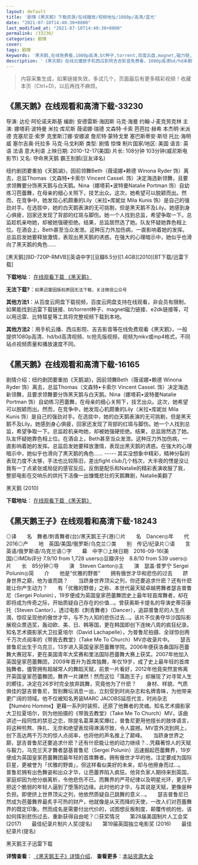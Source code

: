 ```yaml
---
layout: default
title: '剧情《黑天鹅》下载资源/在线播放/视频地址/1080p/高清/蓝光'
date: "2021-07-10T14:40:30+0800"
last_modified_at: "2021-07-10T14:40:30+0800"
permalink: /33230/
categories: 剧情
cover:
tags: 剧情
keywords: '黑天鹅,在线免费看,1080p高清,bt种子,torrent,百度云盘,magnet,磁力链,迅雷下载资源'
description: '《黑天鹅》在线云播放手机西瓜影院吉吉影音免费看，1080p高清bd/hd未删减完整版和tc抢先枪版，mkv/mp4格式，附带bt/torrent种子、magnet/磁力链、百度云盘、网盘资源迅雷下载链接'
---
```


>内容采集生成，如果链接失效，多试几个，页面最后有更多精彩视频！收藏本页（Ctrl+D)，以后再找不麻烦。


## 《黑天鹅》在线观看和高清下载-33230

导演: 达伦·阿伦诺夫斯基 编剧: 安德雷斯·海因斯 马克·海曼 约翰·J·麦克劳克林 主演: 娜塔莉·波特曼 米拉·库尼斯 薇诺娜·瑞德 文森特·卡索 芭芭拉·赫希 本杰明·米派德 克塞尼亚·索罗 克里斯汀娜·安娜波 詹尼特·蒙特戈里 塞巴斯蒂安·斯坦 托比·海明威 塞尔吉奥·托拉多 马克·马戈利斯 类型: 剧情 惊悚 制片国家/地区: 美国 语言: 英语 法语 意大利语 上映日期: 2010-12-17(美国) 片长: 108分钟 103分钟(威尼斯电影节) 又名: 夺命黑天鹅 霸王别鹅(豆友译名)

纽约剧团要重拍《天鹅湖》，因前领舞Beth（薇诺娜•赖德 Winona Ryder 饰）离去，总监Thomas（文森特•卡索尔 Vincent Cassel. 饰）决定海选新领舞，且要求领舞要分饰黑天鹅与白天鹅。Nina（娜塔莉•波特曼Natalie Portman 饰）自幼练习芭蕾舞，在母亲的细心关照下，技艺出众。这次，她希望可以脱颖而出。然而，在竞争中，她发现心机颇重的Lily（米拉•库妮丝 Mila Kunis 饰）是自己的强劲对手。在选拔中，她的白天鹅表演的无可挑剔，但是黑天鹅不及Lily。她感到身心俱疲，回家还发现了背部的红斑与脚伤。她一个人找到总监，希望争取一下。总监趁机亲吻她，却被她强硬拒绝。结果，总监居然选了她。队友怀疑她靠色相上位。在酒会上，Beth甚至当众发泄。这种压力外加伤病，一直影响着她的发挥。总监启发她要释放激情，表现出黑天鹅的诱惑。在强大的心理暗示中，她似乎也滑向了黑天鹅的角色……


[黑天鹅][BD-720P-RMVB][英语中字][豆瓣8.5分][1.4GB][2010][BT下载/迅雷下载]

**下载地址**： [在线观看下载 《黑天鹅》](https://www.btdx8.com/torrent/black_swan_2010.html) 


**无法下载?**：`如果迅雷因版权原因无法下载，关注微信公众号 `

**其他方法1**：从百度云网盘下载视频，百度云网盘支持在线观看，非会员有限制，如果能找到迅雷下载链接、bt/torrent种子、magnet磁力链接、e2dk链接等，可以用迅雷、比特彗星等工具将完整视频下载到本地。

**其他方法2**：用手机云播、西瓜影院、吉吉影音等在线免费观看《黑天鹅》，一般提供1080p高清、hd/bd高清视频、tc抢先版视频，视频为mkv或mp4格式，不同站点视频质量和播放速度不同。


## 《黑天鹅》在线观看和高清下载-16165

剧情介绍：纽约剧团要重拍《天鹅湖》，因前领舞Beth（薇诺娜•赖德 Winona Ryder 饰）离去，总监Thomas（文森特•卡索尔 Vincent Cassel. 饰）决定海选新领舞，且要求领舞要分饰黑天鹅与白天鹅。Nina（娜塔莉•波特曼Natalie Portman 饰）自幼练习芭蕾舞，在母亲的细心关照下，技艺出众。这次，她希望可以脱颖而出。然而，在竞争中，她发现心机颇重的Lily（米拉•库妮丝 Mila Kunis 饰）是自己的强劲对手。在选拔中，她的白天鹅表演的无可挑剔，但是黑天鹅不及Lily。她感到身心俱疲，回家还发现了背部的红斑与脚伤。她一个人找到总监，希望争取一下。总监趁机亲吻她，却被她强硬拒绝。结果，总监居然选了她。队友怀疑她靠色相上位。在酒会上，Beth甚至当众发泄。这种压力外加伤病，一直影响着她的发挥。总监启发她要释放激情，表现出黑天鹅的诱惑。在强大的心理暗示中，她似乎也滑向了黑天鹅的角色…… ----- 其实没想象中精彩，精神分裂的表现力度不太够，手法也比较陈旧，差出fight club几个档次，大半夜的愣是没让我有一丁点紧张或局促的感官反应。反倒是配乐和Natalie的精彩表演收服了我，整部电影在交响乐的烘托下活像一出慷慨悲壮的天鹅舞剧，Natalie美翻了


黑天鹅 (2010)

**下载地址**： [在线观看下载 《黑天鹅》](https://www.btbtdy.me/btdy/dy4193.html) 


## 《黑天鹅王子》在线观看和高清下载-18243

◎译　　名　舞者/刺青舞者(台)/黑天鹅王子(港)◎片　　名　Dancer◎年　　代　2016◎产　　地　英国/美国/俄罗斯/乌克兰◎类　　别　传记/纪录片◎语　　言　英语/俄罗斯语/乌克兰语◎字　　幕　中字◎上映日期　2016-09-16(美国)◎IMDb评分 7.9/10 from 1,728 users◎豆瓣评分　8.8/10 from 539 users◎片　　长　85分钟◎导　　演　Steven Cantor◎主　　演　瑟盖·普罗宁 Sergei Polunin◎简　　介　　他是“优雅的野兽”　　拥有傲世才华和悲伤的过去　　跻身世界之巅，他为谁而跳？　　当跻身世界顶尖之列，你还要追求什麽？还有什麽能让你产生动力？　　有「优雅的野兽」之称、本世代最天赋卓越男舞者瑟吉普鲁尼（Sergei Polunin），19岁便成为英国皇家芭蕾舞团史上最年轻首席舞者，却在即将成为传奇之际，开始质疑自己存在的价值…。曾获奥斯卡提名的导演史蒂芬康托（Steven Cantor），透过电影《刺青舞者》（Dancer），追踪普鲁尼的人生点滴，惊叹呈现他的傲世才华，与不为人知的悲伤过去…。该片不仅勇夺华沙国际影展观众票选奖，轰动欧、美、日、韩等国，更在韩国即创下连映八周的疯狂纪录。知名艺术摄影家大卫拉夏培尔（David Lachapelle），为普鲁尼拍摄、全球惊创两千万次点阅率的《带我去教堂》（Take Me To Church）MV亦收录片中。　　瑟吉普鲁尼出生于乌克兰，13岁进入英国皇家芭蕾舞学院。2006年便获洛桑国际芭蕾舞大赛冠军，更在美国青年大奖赛和里法国际芭蕾舞大赛上获奖。2007年他加入英国皇家芭蕾舞团，2009年晋升为首席独舞，年仅19岁，成了史上最年轻的首席独舞者。儘管拥有超越常人的舞蹈天赋，前景一片看好，2012年他竟突然宣佈离开英国皇家芭蕾舞团，舞界一片譁然！然而这位「落跑王子」却展现了对寻常人生的嚮往，决定在26岁时完全放弃跳舞，究竟他为了什麽？　　身材、样貌、气质俱佳的瑟吉普鲁尼，暂别舞坛消息一出，立刻受到时尚杂志和名牌青睐，为他带来更广阔的领域。他不仅被知名男装MARC JACOBS延揽代言，时尚杂志【Numéro Homme】更藉一系列时装照，还原了他舞者的灵魂。知名艺术摄影家大卫拉夏培尔，则为他拍摄的《带我去教堂》（Take Me To Church）MV，该曲讲述一段同性的禁忌之恋，除提名葛莱美奖爆红，普鲁尼更用他擅长的肢体语言，将这种煎熬、挣扎、无奈和绝望表现得淋漓尽致，令人震撼。MV意外流到网上，创下高达两千万次的惊人点阅率，也将他的声名推上了巅峰。　　当跻身世界之巅，瑟吉普鲁尼还要追求什麽？还有什麽能让他的动力继续？…凭藉著惊人的天赋与毅力，乌克兰天才舞者瑟基普鲁尼（Sergei Polunin）迅速掘起芭蕾舞界，19岁便成为英国皇家芭蕾舞团最年轻的首席舞者。拥有傲世才华的他，注定要成为国际巨星，更被誉为「优雅的野兽」，但这样看似美好的未来，却与他擦身而过…。　　普鲁尼拥有出色舞姿和出众才华，让芭蕾界陷入疯狂。他背负家人期待来到英国，家庭却因为他分崩离析，令他悲伤不已。而舞界的严苛纪律以及明星光环，更几乎把这个脆弱的年轻人逼到了堕落的边缘。此时他的才华，与其说是天赋，更像是种负担。即使挤上世界顶尖之列，他依然质疑自己跳舞的意义…。　　瑟吉普鲁尼已然成为芭蕾舞界最炙手可热的财产，他就像是从天而降的天使，一改人们对芭蕾舞界的既定印象。然而成名是需要付出代价的，试图想反叛制度、颠覆传统的他，该如何挥别悲伤过去、重新获得自由呢？◎获奖情况　　第28届美国制片人工会奖 (2017)　　最佳纪录片制片人奖(提名)　　第19届英国独立电影奖 (2016)　　最佳纪录片(提名)


黑天鹅王子迅雷下载

**详情查看**： [《黑天鹅王子》详情介绍](/movie/18243/)， **查看更多**：[本站资源大全](/movie/t/all/)

